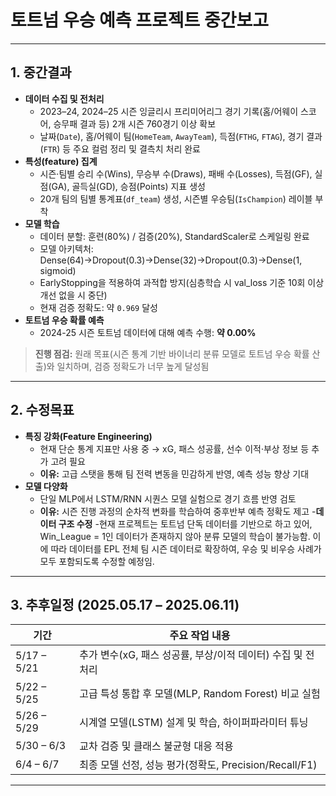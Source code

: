 # 토트넘 우승 예측 프로젝트 중간보고

---

## 1. 중간결과

- **데이터 수집 및 전처리**  
  - 2023–24, 2024–25 시즌 잉글리시 프리미어리그 경기 기록(홈/어웨이 스코어, 승무패 결과 등) 2개 시즌 760경기 이상 확보  
  - 날짜(`Date`), 홈/어웨이 팀(`HomeTeam`, `AwayTeam`), 득점(`FTHG`, `FTAG`), 경기 결과(`FTR`) 등 주요 컬럼 정리 및 결측치 처리 완료
- **특성(feature) 집계**  
  - 시즌·팀별 승리 수(Wins), 무승부 수(Draws), 패배 수(Losses), 득점(GF), 실점(GA), 골득실(GD), 승점(Points) 지표 생성  
  - 20개 팀의 팀별 통계표(`df_team`) 생성, 시즌별 우승팀(`IsChampion`) 레이블 부착
- **모델 학습**  
  - 데이터 분할: 훈련(80%) / 검증(20%), StandardScaler로 스케일링 완료  
  - 모델 아키텍처: Dense(64)→Dropout(0.3)→Dense(32)→Dropout(0.3)→Dense(1, sigmoid)  
  - EarlyStopping을 적용하여 과적합 방지(심층학습 시 val_loss 기준 10회 이상 개선 없을 시 중단)  
  - 현재 검증 정확도: 약 `0.969` 달성
- **토트넘 우승 확률 예측**  
  - 2024-25 시즌 토트넘 데이터에 대해 예측 수행: **약 0.00%**

> **진행 점검:** 원래 목표(시즌 통계 기반 바이너리 분류 모델로 토트넘 우승 확률 산출)와 일치하며, 검증 정확도가 너무 높게 달성됨

---

## 2. 수정목표

- **특징 강화(Feature Engineering)**  
  - 현재 단순 통계 지표만 사용 중 → xG, 패스 성공률, 선수 이적·부상 정보 등 추가 고려 필요  
  - **이유:** 고급 스탯을 통해 팀 전력 변동을 민감하게 반영, 예측 성능 향상 기대
- **모델 다양화**  
  - 단일 MLP에서 LSTM/RNN 시퀀스 모델 실험으로 경기 흐름 반영 검토  
  - **이유:** 시즌 진행 과정의 순차적 변화를 학습하여 중후반부 예측 정확도 제고
-**데이터 구조 수정** 
  -현재 프로젝트는 토트넘 단독 데이터를 기반으로 하고 있어, Win_League = 1인 데이터가 존재하지 않아 분류 모델의 학습이 불가능함.
   이에 따라 데이터를 EPL 전체 팀 시즌 데이터로 확장하여, 우승 및 비우승 사례가 모두 포함되도록 수정할 예정임.
---

## 3. 추후일정 (2025.05.17 – 2025.06.11)

| 기간             | 주요 작업 내용                                                 |
|------------------|----------------------------------------------------------------|
| 5/17 – 5/21      | 추가 변수(xG, 패스 성공률, 부상/이적 데이터) 수집 및 전처리         |
| 5/22 – 5/25      | 고급 특성 통합 후 모델(MLP, Random Forest) 비교 실험               |
| 5/26 – 5/29      | 시계열 모델(LSTM) 설계 및 학습, 하이퍼파라미터 튜닝               |
| 5/30 – 6/3       | 교차 검증 및 클래스 불균형 대응 적용                  |
| 6/4 – 6/7        | 최종 모델 선정, 성능 평가(정확도, Precision/Recall/F1)             |

---
